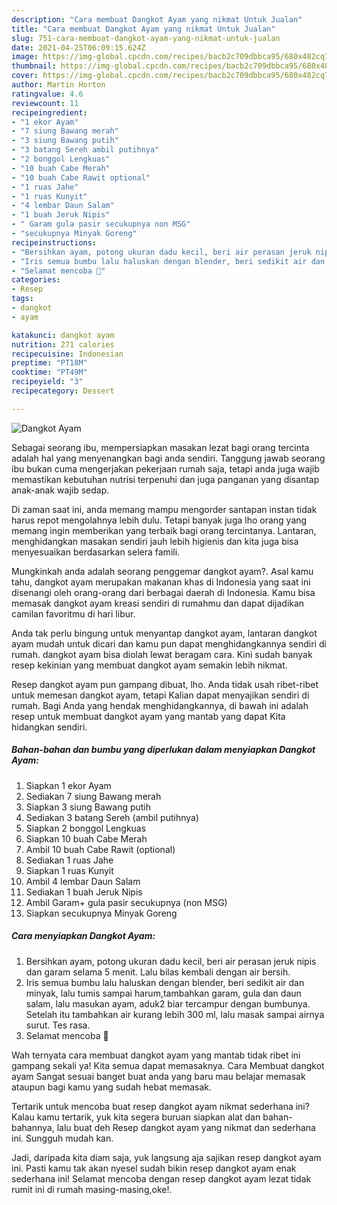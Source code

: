 ```yaml
---
description: "Cara membuat Dangkot Ayam yang nikmat Untuk Jualan"
title: "Cara membuat Dangkot Ayam yang nikmat Untuk Jualan"
slug: 751-cara-membuat-dangkot-ayam-yang-nikmat-untuk-jualan
date: 2021-04-25T06:09:15.624Z
image: https://img-global.cpcdn.com/recipes/bacb2c709dbbca95/680x482cq70/dangkot-ayam-foto-resep-utama.jpg
thumbnail: https://img-global.cpcdn.com/recipes/bacb2c709dbbca95/680x482cq70/dangkot-ayam-foto-resep-utama.jpg
cover: https://img-global.cpcdn.com/recipes/bacb2c709dbbca95/680x482cq70/dangkot-ayam-foto-resep-utama.jpg
author: Martin Horton
ratingvalue: 4.6
reviewcount: 11
recipeingredient:
- "1 ekor Ayam"
- "7 siung Bawang merah"
- "3 siung Bawang putih"
- "3 batang Sereh ambil putihnya"
- "2 bonggol Lengkuas"
- "10 buah Cabe Merah"
- "10 buah Cabe Rawit optional"
- "1 ruas Jahe"
- "1 ruas Kunyit"
- "4 lembar Daun Salam"
- "1 buah Jeruk Nipis"
- " Garam gula pasir secukupnya non MSG"
- "secukupnya Minyak Goreng"
recipeinstructions:
- "Bersihkan ayam, potong ukuran dadu kecil, beri air perasan jeruk nipis dan garam selama 5 menit. Lalu bilas kembali dengan air bersih."
- "Iris semua bumbu lalu haluskan dengan blender, beri sedikit air dan minyak, lalu tumis sampai harum,tambahkan garam, gula dan daun salam, lalu masukan ayam, aduk2 biar tercampur dengan bumbunya. Setelah itu tambahkan air kurang lebih 300 ml, lalu masak sampai airnya surut. Tes rasa."
- "Selamat mencoba 🙏"
categories:
- Resep
tags:
- dangkot
- ayam

katakunci: dangkot ayam 
nutrition: 271 calories
recipecuisine: Indonesian
preptime: "PT18M"
cooktime: "PT49M"
recipeyield: "3"
recipecategory: Dessert

---
```



![Dangkot Ayam](https://img-global.cpcdn.com/recipes/bacb2c709dbbca95/680x482cq70/dangkot-ayam-foto-resep-utama.jpg)

Sebagai seorang ibu, mempersiapkan masakan lezat bagi orang tercinta adalah hal yang menyenangkan bagi anda sendiri. Tanggung jawab seorang ibu bukan cuma mengerjakan pekerjaan rumah saja, tetapi anda juga wajib memastikan kebutuhan nutrisi terpenuhi dan juga panganan yang disantap anak-anak wajib sedap.

Di zaman  saat ini, anda memang mampu mengorder santapan instan tidak harus repot mengolahnya lebih dulu. Tetapi banyak juga lho orang yang memang ingin memberikan yang terbaik bagi orang tercintanya. Lantaran, menghidangkan masakan sendiri jauh lebih higienis dan kita juga bisa menyesuaikan berdasarkan selera famili. 



Mungkinkah anda adalah seorang penggemar dangkot ayam?. Asal kamu tahu, dangkot ayam merupakan makanan khas di Indonesia yang saat ini disenangi oleh orang-orang dari berbagai daerah di Indonesia. Kamu bisa memasak dangkot ayam kreasi sendiri di rumahmu dan dapat dijadikan camilan favoritmu di hari libur.

Anda tak perlu bingung untuk menyantap dangkot ayam, lantaran dangkot ayam mudah untuk dicari dan kamu pun dapat menghidangkannya sendiri di rumah. dangkot ayam bisa diolah lewat beragam cara. Kini sudah banyak resep kekinian yang membuat dangkot ayam semakin lebih nikmat.

Resep dangkot ayam pun gampang dibuat, lho. Anda tidak usah ribet-ribet untuk memesan dangkot ayam, tetapi Kalian dapat menyajikan sendiri di rumah. Bagi Anda yang hendak menghidangkannya, di bawah ini adalah resep untuk membuat dangkot ayam yang mantab yang dapat Kita hidangkan sendiri.

<!--inarticleads1-->

##### Bahan-bahan dan bumbu yang diperlukan dalam menyiapkan Dangkot Ayam:

1. Siapkan 1 ekor Ayam
1. Sediakan 7 siung Bawang merah
1. Siapkan 3 siung Bawang putih
1. Sediakan 3 batang Sereh (ambil putihnya)
1. Siapkan 2 bonggol Lengkuas
1. Siapkan 10 buah Cabe Merah
1. Ambil 10 buah Cabe Rawit (optional)
1. Sediakan 1 ruas Jahe
1. Siapkan 1 ruas Kunyit
1. Ambil 4 lembar Daun Salam
1. Sediakan 1 buah Jeruk Nipis
1. Ambil  Garam+ gula pasir secukupnya (non MSG)
1. Siapkan secukupnya Minyak Goreng




<!--inarticleads2-->

##### Cara menyiapkan Dangkot Ayam:

1. Bersihkan ayam, potong ukuran dadu kecil, beri air perasan jeruk nipis dan garam selama 5 menit. Lalu bilas kembali dengan air bersih.
1. Iris semua bumbu lalu haluskan dengan blender, beri sedikit air dan minyak, lalu tumis sampai harum,tambahkan garam, gula dan daun salam, lalu masukan ayam, aduk2 biar tercampur dengan bumbunya. Setelah itu tambahkan air kurang lebih 300 ml, lalu masak sampai airnya surut. Tes rasa.
1. Selamat mencoba 🙏




Wah ternyata cara membuat dangkot ayam yang mantab tidak ribet ini gampang sekali ya! Kita semua dapat memasaknya. Cara Membuat dangkot ayam Sangat sesuai banget buat anda yang baru mau belajar memasak ataupun bagi kamu yang sudah hebat memasak.

Tertarik untuk mencoba buat resep dangkot ayam nikmat sederhana ini? Kalau kamu tertarik, yuk kita segera buruan siapkan alat dan bahan-bahannya, lalu buat deh Resep dangkot ayam yang nikmat dan sederhana ini. Sungguh mudah kan. 

Jadi, daripada kita diam saja, yuk langsung aja sajikan resep dangkot ayam ini. Pasti kamu tak akan nyesel sudah bikin resep dangkot ayam enak sederhana ini! Selamat mencoba dengan resep dangkot ayam lezat tidak rumit ini di rumah masing-masing,oke!.

